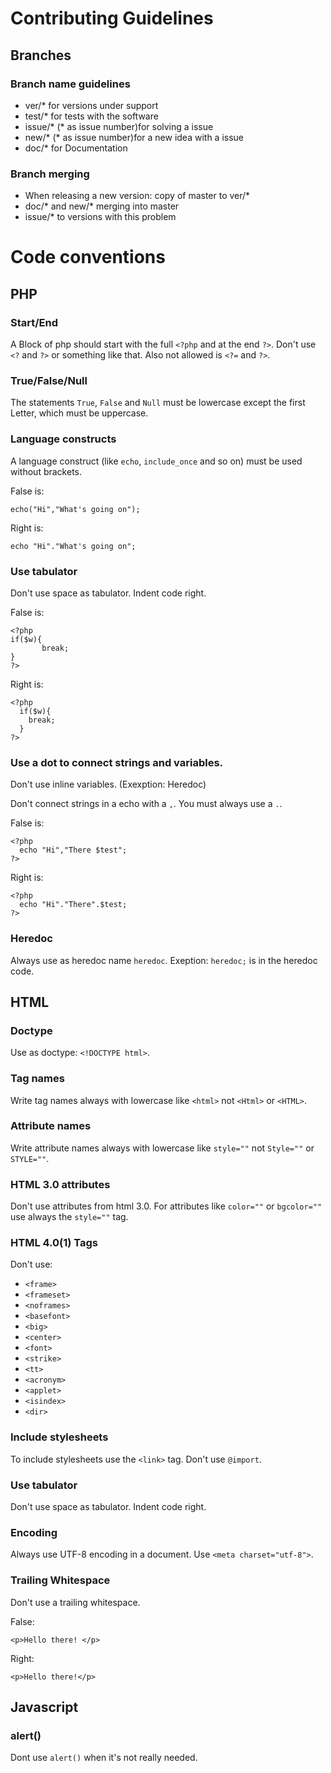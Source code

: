 # Contributing Guidelines
## Branches
### Branch name guidelines
* ver/* for versions under support
* test/* for tests with the software
* issue/* (* as issue number)for solving a issue
* new/* (* as issue number)for a new idea with a issue
* doc/* for Documentation
### Branch merging
* When releasing a new version: copy of master to ver/*
* doc/* and new/* merging into master
* issue/* to versions with this problem
# Code conventions
## PHP
### Start/End
A Block of php should start with the full `<?php` and at the end `?>`. Don't use `<?` and `?>` or something like that. Also not allowed is `<?=` and `?>`.
### True/False/Null
The statements `True`, `False` and `Null` must be lowercase except the first Letter, which must be uppercase.
### Language constructs
A language construct (like `echo`, `include_once` and so on) must be used without brackets.

False is:
```
echo("Hi","What's going on");
```
Right is:
```
echo "Hi"."What's going on";
```
### Use tabulator
Don't use space as tabulator. Indent code right.

False is:
```
<?php
if($w){
       break;
}
?>
```
Right is:
```
<?php
  if($w){
    break;
  }
?>
```
### Use a dot to connect strings and variables.
Don't use inline variables. (Exexption: Heredoc)

Don't connect strings in a echo with a `,`. You must always use a `.`.

False is:
```
<?php
  echo "Hi","There $test";
?>
```
Right is:
```
<?php
  echo "Hi"."There".$test;
?>
```
### Heredoc
Always use as heredoc name `heredoc`. Exeption: `heredoc;` is in the heredoc code.
## HTML
### Doctype
Use as doctype: `<!DOCTYPE html>`.
### Tag names
Write tag names always with lowercase like `<html>` not `<Html>` or `<HTML>`.
### Attribute names
Write attribute names always with lowercase like `style=""` not `Style=""` or `STYLE=""`.
### HTML 3.0 attributes
Don't use attributes from html 3.0. For attributes like `color=""` or `bgcolor=""` use always the `style=""` tag.
### HTML 4.0(1) Tags
Don't use:
* `<frame>`
* `<frameset>`
* `<noframes>`
* `<basefont>`
* `<big>`
* `<center>`
* `<font>`
* `<strike>`
* `<tt>`
* `<acronym>`
* `<applet>`
* `<isindex>`
* `<dir>`
### Include stylesheets
To include stylesheets use the `<link>` tag. Don't use `@import`.
### Use tabulator
Don't use space as tabulator. Indent code right.
### Encoding
Always use UTF-8 encoding in a document. Use `<meta charset="utf-8">`.
### Trailing Whitespace
Don't use a trailing whitespace. 

False:
```
<p>Hello there! </p>
```
Right:
```
<p>Hello there!</p>
```
## Javascript
### alert()
Dont use `alert()` when it's not really needed.

